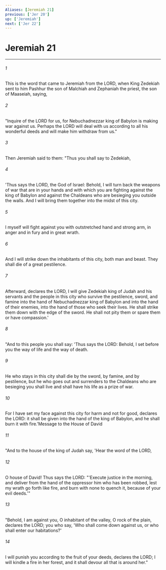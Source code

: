 ```yaml
---
Aliases: [Jeremiah 21]
previous: ['Jer 20']
up: ['Jeremiah']
next: ['Jer 22']
---
```

# Jeremiah 21

***

 

###### 1 
This is the word that came to Jeremiah from the LORD, when King Zedekiah sent to him Pashhur the son of Malchiah and Zephaniah the priest, the son of Maaseiah, saying, 
 

###### 2 
"Inquire of the LORD for us, for Nebuchadnezzar king of Babylon is making war against us. Perhaps the LORD will deal with us according to all his wonderful deeds and will make him withdraw from us."
 
 

###### 3 
Then Jeremiah said to them: "Thus you shall say to Zedekiah, 
 

###### 4 
'Thus says the LORD, the God of Israel: Behold, I will turn back the weapons of war that are in your hands and with which you are fighting against the king of Babylon and against the Chaldeans who are besieging you outside the walls. And I will bring them together into the midst of this city. 
 

###### 5 
I myself will fight against you with outstretched hand and strong arm, in anger and in fury and in great wrath. 
 

###### 6 
And I will strike down the inhabitants of this city, both man and beast. They shall die of a great pestilence. 
 

###### 7 
Afterward, declares the LORD, I will give Zedekiah king of Judah and his servants and the people in this city who survive the pestilence, sword, and famine into the hand of Nebuchadnezzar king of Babylon and into the hand of their enemies, into the hand of those who seek their lives. He shall strike them down with the edge of the sword. He shall not pity them or spare them or have compassion.'
 
 

###### 8 
"And to this people you shall say: 'Thus says the LORD: Behold, I set before you the way of life and the way of death. 
 

###### 9 
He who stays in this city shall die by the sword, by famine, and by pestilence, but he who goes out and surrenders to the Chaldeans who are besieging you shall live and shall have his life as a prize of war. 
 

###### 10 
For I have set my face against this city for harm and not for good, declares the LORD: it shall be given into the hand of the king of Babylon, and he shall burn it with fire.'Message to the House of David
 
 

###### 11 
"And to the house of the king of Judah say, 'Hear the word of the LORD, 
 

###### 12 
O house of David! Thus says the LORD:
 "'Execute justice in the morning, 
 and deliver from the hand of the oppressor 
 him who has been robbed, 
 lest my wrath go forth like fire, 
 and burn with none to quench it, 
 because of your evil deeds.'"
 
 

###### 13 
"Behold, I am against you, O inhabitant of the valley, 
 O rock of the plain, 
 declares the LORD; 
 you who say, 'Who shall come down against us, 
 or who shall enter our habitations?' 
 
 

###### 14 
I will punish you according to the fruit of your deeds, 
 declares the LORD; 
 I will kindle a fire in her forest, 
 and it shall devour all that is around her."
 
